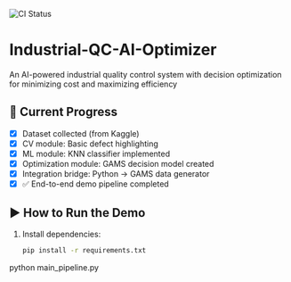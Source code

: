 ![CI Status](https://github.com/MehdiRafiaee/Industrial-QC-AI-Optimizer/actions/workflows/ci-basic.yml/badge.svg)
# Industrial-QC-AI-Optimizer
An AI-powered industrial quality control system with decision optimization for minimizing cost and maximizing efficiency

## 🧪 Current Progress
- [x] Dataset collected (from Kaggle)
- [x] CV module: Basic defect highlighting
- [x] ML module: KNN classifier implemented
- [x] Optimization module: GAMS decision model created
- [x] Integration bridge: Python → GAMS data generator
- [x] ✅ End-to-end demo pipeline completed

## ▶️ How to Run the Demo

1. Install dependencies:
   ```bash
   pip install -r requirements.txt
python main_pipeline.py
